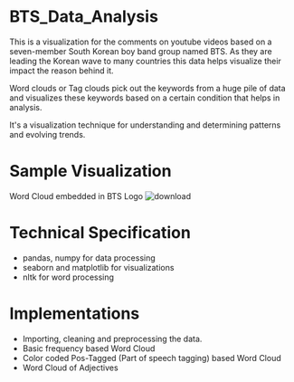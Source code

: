 # BTS_Data_Analysis

This is a visualization for the comments on youtube videos based on a seven-member South Korean boy band group named BTS. As they are leading the Korean wave to many countries this data helps visualize their impact the reason behind it.

Word clouds or Tag clouds pick out the keywords from a huge pile of data and visualizes these keywords based on a certain condition that helps in analysis. 

It's a visualization technique for understanding and determining patterns and evolving trends.

# Sample Visualization

Word Cloud embedded in BTS Logo
![download](https://user-images.githubusercontent.com/91866976/159209974-d73e7a58-3158-4473-96e9-ab7587cc8bb6.png)

# Technical Specification

 - pandas, numpy for data processing
 - seaborn and matplotlib for visualizations
 - nltk for word processing

# Implementations 
 - Importing, cleaning and preprocessing the data.
 - Basic frequency based Word Cloud 
 - Color coded Pos-Tagged (Part of speech tagging) based Word Cloud
 - Word Cloud of Adjectives
